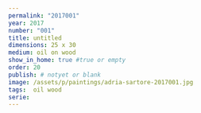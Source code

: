 ```yaml
---
permalink: "2017001"
year: 2017
number: "001"
title: untitled
dimensions: 25 x 30
medium: oil on wood
show_in_home: true #true or empty
order: 20
publish: # notyet or blank
image: /assets/p/paintings/adria-sartore-2017001.jpg
tags:  oil wood
serie:
---
```

